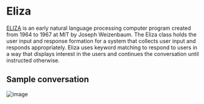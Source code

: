 # Eliza
[ELIZA](https://en.wikipedia.org/wiki/ELIZA) is an early natural language processing computer program created from 1964 to 1967 at MIT by Joseph Weizenbaum.
The Eliza class holds the user input and response formation for a system
that collects user input and responds appropriately. Eliza
uses keyword matching to respond to users in a way that displays interest
in the users and continues the conversation until instructed otherwise.

## Sample conversation

![image](https://github.com/YeochanYoun119/Eliza/assets/55899121/f36173f8-b527-438b-8dc5-562bef7ba540)
